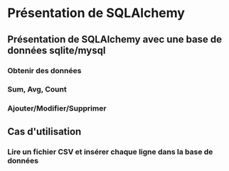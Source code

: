 # Présentation de SQLAlchemy

## Présentation de SQLAlchemy avec une base de données sqlite/mysql

### Obtenir des données

### Sum, Avg, Count

### Ajouter/Modifier/Supprimer

## Cas d'utilisation

### Lire un fichier CSV et insérer chaque ligne dans la base de données
